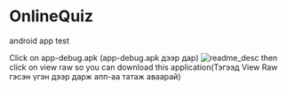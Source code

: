 # OnlineQuiz
android app test

Click on app-debug.apk (app-debug.apk дээр дар)
![readme_desc](https://github.com/user-attachments/assets/37a75248-b891-487d-bb36-47a283a73709)
then click on view raw so you can download this application(Тэгээд View Raw  гэсэн үгэн дээр дарж апп-аа татаж аваарай)

